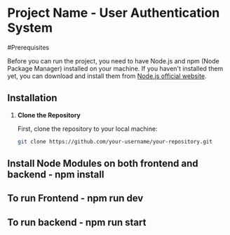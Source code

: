 # Project Name - User Authentication System

#Prerequisites

Before you can run the project, you need to have Node.js and npm (Node Package Manager) installed on your machine. If you haven't installed them yet, you can download and install them from [Node.js official website](https://nodejs.org/).

## Installation

1. **Clone the Repository**

   First, clone the repository to your local machine:

   ```bash
   git clone https://github.com/your-username/your-repository.git

## Install Node Modules on both frontend and backend - npm install
## To run Frontend - npm run dev
## To run backend - npm run start
